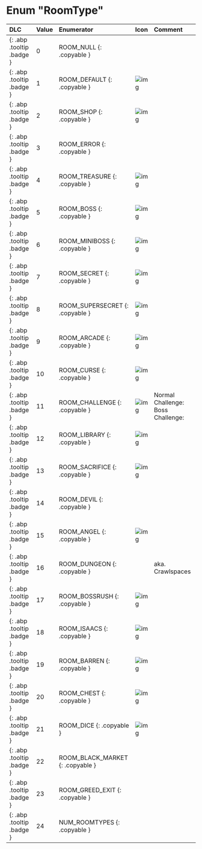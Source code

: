 # Enum "RoomType"
|DLC|Value|Enumerator|Icon|Comment|
|:--|:--|:--|:--|:--|
|[ ](#){: .abp .tooltip .badge }|0 |ROOM_NULL {: .copyable } | |  | 
|[ ](#){: .abp .tooltip .badge }|1 |ROOM_DEFAULT {: .copyable } | ![img](../abp/../abp/images/roomshapes/1.png) |  | 
|[ ](#){: .abp .tooltip .badge }|2 |ROOM_SHOP {: .copyable } | ![img](../abp/../abp/images/roomtypes/2.png) |  | 
|[ ](#){: .abp .tooltip .badge }|3 |ROOM_ERROR {: .copyable } |  |  | 
|[ ](#){: .abp .tooltip .badge }|4 |ROOM_TREASURE {: .copyable } | ![img](../abp/../abp/images/roomtypes/4.png) |  | 
|[ ](#){: .abp .tooltip .badge }|5 |ROOM_BOSS {: .copyable } | ![img](../abp/../abp/images/roomtypes/5.png) |  | 
|[ ](#){: .abp .tooltip .badge }|6 |ROOM_MINIBOSS {: .copyable } | ![img](../abp/../abp/images/roomtypes/6.png) |  | 
|[ ](#){: .abp .tooltip .badge }|7 |ROOM_SECRET {: .copyable } | ![img](../abp/../abp/images/roomtypes/7.png) |  | 
|[ ](#){: .abp .tooltip .badge }|8 |ROOM_SUPERSECRET {: .copyable } | ![img](../abp/../abp/images/roomtypes/8.png) |  | 
|[ ](#){: .abp .tooltip .badge }|9 |ROOM_ARCADE {: .copyable } | ![img](../abp/../abp/images/roomtypes/9.png) |  | 
|[ ](#){: .abp .tooltip .badge }|10 |ROOM_CURSE {: .copyable } | ![img](../abp/../abp/images/roomtypes/10.png) |  | 
|[ ](#){: .abp .tooltip .badge }|11 |ROOM_CHALLENGE {: .copyable } | ![img](../abp/../abp/images/roomtypes/11.png) | Normal Challenge: Boss Challenge: | 
|[ ](#){: .abp .tooltip .badge }|12 |ROOM_LIBRARY {: .copyable } | ![img](../abp/../abp/images/roomtypes/12.png) |  | 
|[ ](#){: .abp .tooltip .badge }|13 |ROOM_SACRIFICE {: .copyable } | ![img](../abp/../abp/images/roomtypes/13.png) |  | 
|[ ](#){: .abp .tooltip .badge }|14 |ROOM_DEVIL {: .copyable } |  |  | 
|[ ](#){: .abp .tooltip .badge }|15 |ROOM_ANGEL {: .copyable } | ![img](../abp/../abp/images/roomtypes/15.png) |  | 
|[ ](#){: .abp .tooltip .badge }|16 |ROOM_DUNGEON {: .copyable } |  | aka. Crawlspaces | 
|[ ](#){: .abp .tooltip .badge }|17 |ROOM_BOSSRUSH {: .copyable } | ![img](../abp/../abp/images/roomtypes/17.png) |  | 
|[ ](#){: .abp .tooltip .badge }|18 |ROOM_ISAACS {: .copyable } | ![img](../abp/../abp/images/roomtypes/18.png) |  | 
|[ ](#){: .abp .tooltip .badge }|19 |ROOM_BARREN {: .copyable } | ![img](../abp/../abp/images/roomtypes/19.png) |  | 
|[ ](#){: .abp .tooltip .badge }|20 |ROOM_CHEST {: .copyable } | ![img](../abp/../abp/images/roomtypes/20.png) |  | 
|[ ](#){: .abp .tooltip .badge }|21 |ROOM_DICE {: .copyable } | ![img](../abp/../abp/images/roomtypes/21.png) |  | 
|[ ](#){: .abp .tooltip .badge }|22 |ROOM_BLACK_MARKET {: .copyable } |  |  | 
|[ ](#){: .abp .tooltip .badge }|23 |ROOM_GREED_EXIT {: .copyable } |  |  | 
|[ ](#){: .abp .tooltip .badge }|24 |NUM_ROOMTYPES {: .copyable } |  | 